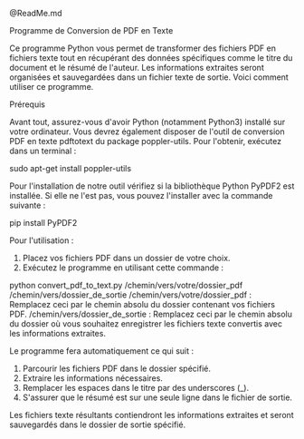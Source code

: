 @ReadMe.md

Programme de Conversion de PDF en Texte

Ce programme Python vous permet de transformer des fichiers PDF en fichiers texte tout en récupérant des données spécifiques comme le titre du document et le résumé de l'auteur. Les informations extraites seront organisées et sauvegardées dans un fichier texte de sortie. Voici comment utiliser ce programme.

Prérequis

Avant tout, assurez-vous d'avoir Python (notamment Python3) installé sur votre ordinateur. Vous devrez également disposer de l'outil de conversion PDF en texte pdftotext du package poppler-utils. Pour l'obtenir, exécutez dans un terminal : 

sudo apt-get install poppler-utils

Pour l'installation de notre outil vérifiez si la bibliothèque Python PyPDF2 est installée. Si elle ne l'est pas, vous pouvez l'installer avec la commande suivante :

pip install PyPDF2

Pour l'utilisation :

1. Placez vos fichiers PDF dans un dossier de votre choix.
2. Exécutez le programme en utilisant cette commande :

python convert_pdf_to_text.py /chemin/vers/votre/dossier_pdf /chemin/vers/dossier_de_sortie
/chemin/vers/votre/dossier_pdf : Remplacez ceci par le chemin absolu du dossier contenant vos fichiers PDF.
/chemin/vers/dossier_de_sortie : Remplacez ceci par le chemin absolu du dossier où vous souhaitez enregistrer les fichiers texte convertis avec les informations extraites.

Le programme fera automatiquement ce qui suit :
1. Parcourir les fichiers PDF dans le dossier spécifié.
2. Extraire les informations nécessaires.
3. Remplacer les espaces dans le titre par des underscores (_).
4. S'assurer que le résumé est sur une seule ligne dans le fichier de sortie.

Les fichiers texte résultants contiendront les informations extraites et seront sauvegardés dans le dossier de sortie spécifié.
